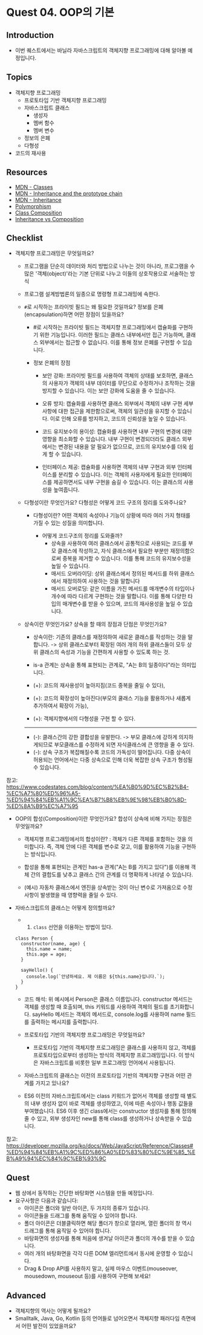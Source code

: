 # Quest 04. OOP의 기본

## Introduction
* 이번 퀘스트에서는 바닐라 자바스크립트의 객체지향 프로그래밍에 대해 알아볼 예정입니다.

## Topics
* 객체지향 프로그래밍
  * 프로토타입 기반 객체지향 프로그래밍
  * 자바스크립트 클래스
    * 생성자
    * 멤버 함수
    * 멤버 변수
  * 정보의 은폐
  * 다형성
* 코드의 재사용

## Resources
* [MDN - Classes](https://developer.mozilla.org/ko/docs/Web/JavaScript/Reference/Classes)
* [MDN - Inheritance and the prototype chain](https://developer.mozilla.org/ko/docs/Web/JavaScript/Inheritance_and_the_prototype_chain)
* [MDN - Inheritance](https://developer.mozilla.org/ko/docs/Learn/JavaScript/Objects/Inheritance)
* [Polymorphism](https://medium.com/@viktor.kukurba/object-oriented-programming-in-javascript-3-polymorphism-fb564c9f1ce8)
* [Class Composition](https://alligator.io/js/class-composition/)
* [Inheritance vs Composition](https://woowacourse.github.io/javable/post/2020-05-18-inheritance-vs-composition/)

## Checklist
* 객체지향 프로그래밍은 무엇일까요?
  * 프로그램을 단순히 데이터와 처리 방법으로 나누는 것이 아니라, 프로그램을 수많은 '객체(object)'라는 기본 단위로 나누고 이들의 상호작용으로 서술하는 방식
  * 프로그램 설계방법론의 일종으로 명령형 프로그래밍에 속한다. 

  * `#`로 시작하는 프라이빗 필드는 왜 필요한 것일까요? 정보를 은폐(encapsulation)하면 어떤 장점이 있을까요?
    * #로 시작하는 프라이빗 필드는 객체지향 프로그래밍에서 캡슐화를 구현하기 위한 기능입니다. 
    이러한 필드는 클래스 내부에서만 접근 가능하며, 클래스 외부에서는 접근할 수 없습니다. 
    이를 통해 정보 은폐를 구현할 수 있습니다.

    * 정보 은폐의 장점
      * 보안 강화: 프라이빗 필드를 사용하여 객체의 상태를 보호하면, 
      클래스의 사용자가 객체의 내부 데이터를 무단으로 수정하거나 조작하는 것을 방지할 수 있습니다. 
      이는 보안 강화에 도움을 줄 수 있습니다.

      * 오류 방지: 캡슐화를 사용하면 클래스 외부에서 객체의 내부 구현 세부사항에 대한 접근을 제한함으로써, 
      객체의 일관성을 유지할 수 있습니다. 이로 인해 오류를 방지하고, 코드의 신뢰성을 높일 수 있습니다.

      * 코드 유지보수의 용이성: 캡슐화를 사용하면 내부 구현의 변경에 대한 영향을 최소화할 수 있습니다. 
      내부 구현이 변경되더라도 클래스 외부에서는 변경된 내용을 알 필요가 없으므로, 코드의 유지보수를 더욱 쉽게 할 수 있습니다.

      * 인터페이스 제공: 캡슐화를 사용하면 객체의 내부 구현과 외부 인터페이스를 분리할 수 있습니다. 
      이는 객체의 사용자에게 필요한 인터페이스를 제공하면서도 내부 구현을 숨길 수 있습니다. 
      이는 클래스의 사용성을 높여줍니다.

  * 다형성이란 무엇인가요? 다형성은 어떻게 코드 구조의 정리를 도와주나요?

    * 다형성이란? 어떤 객체의 속성이나 기능이 상황에 따라 여러 가지 형태를 가질 수 있는 성질을 의미합니다.
      
      * 어떻게 코드구조의 정리를 도와줄까?
        * 상속을 사용하여 여러 클래스에서 공통적으로 사용되는 코드를 부모 클래스에 작성하고, 
        자식 클래스에서 필요한 부분만 재정의함으로써 중복을 제거할 수 있습니다. 
        이를 통해 코드의 유지보수성을 높일 수 있습니다.
        * 매서드 오버라이딩: 상위 클래스에서 정의된 메서드를 하위 클래스에서 재정의하여 사용하는 것을 말합니다
        * 매서드 오버로딩: 같은 이름을 가진 메서드를 매개변수의 타입이나 개수에 따라 다르게 구현하는 것을 말합니다. 
        이를 통해 다양한 타입의 매개변수를 받을 수 있으며, 코드의 재사용성을 높일 수 있습니다.


  * 상속이란 무엇인가요? 상속을 할 때의 장점과 단점은 무엇인가요?

    * 상속이란: 기존의 클래스를 재정의하여 새로운 클래스를 작성하는 것을 말합니다.
    -> 상위 클래스로부터 확장된 여러 개의 하위 클래스들이 모두 상위 클래스의 속성과 기능을 간편하게 사용할 수 있도록 하는 것.
    * is-a 관계는 상속을 통해 표현되는 관계로, "A는 B의 일종이다"라는 의미입니다.

    * (+): 코드의 재사용성이 높아지짐(코드 중복을 줄일 수 있다), 
    * (+): 코드의 확장성이 높아진다(부모의 쿨래스 기능을 활용하거나 새롭게 추가하여서 확장이 가능), 
    * (+): 객체지향에서의 다형성을 구현 할 수 있다. 
    ---
    * (-): 클래스간의 강한 결합성을 유발한다. -> 부모 클래스에 강하게 의지하게되므로 부모클래스를 수정하게 되면 자식클래스에 큰 영향을 줄 수 있다. 
    * (-): 상속 구조가 복잡해질수록 코드의 가독성이 떨어집니다. 다중 상속이 허용되는 언어에서는 다중 상속으로 인해 더욱 복잡한 상속 구조가 형성될 수 있습니다. 

 참고: https://www.codestates.com/blog/content/%EA%B0%9D%EC%B2%B4-%EC%A7%80%ED%96%A5-%ED%94%84%EB%A1%9C%EA%B7%B8%EB%9E%98%EB%B0%8D-%ED%8A%B9%EC%A7%95


  * OOP의 합성(Composition)이란 무엇인가요? 합성이 상속에 비해 가지는 장점은 무엇일까요?
    * 객체지행 프로그래밍에서의 합성이란? : 
    객체가 다른 객체를 포함하는 것을 의미합니다. 즉, 객체 안에 다른 객체를 변수로 갖고, 이를 활용하여 기능을 구현하는 방식입니다.

    * 합성을 통해 표현되는 관계인 has-a 관계("A는 B를 가지고 있다")를 이용해 객체 간의 결합도를 낮추고 클래스 간의 관계를 더 명확하게 나타낼 수 있습니다.
     * (예시) 자동차 클래스에서 엔진을 상속받는 것이 아닌 변수로 가져옴으로 수정사항이 발생했을 때 영향력을 줄일 수 있다.

* 자바스크립트의 클래스는 어떻게 정의할까요?
  * 1.  `class` 선언을 이용하는 방법이 있다.
  
  ``` 
  class Person {
    constructor(name, age) {
      this.name = name;
      this.age = age;
    }
  
    sayHello() {
      console.log(`안녕하세요. 제 이름은 ${this.name}입니다.`);
    }
  }
  
  ```
  * 코드 해석: 위 예시에서 Person은 클래스 이름입니다. 
  constructor 메서드는 객체를 생성할 때 호출되며, this 키워드를 사용하여 객체의 필드를 초기화합니다.
  sayHello 메서드는 객체의 메서드로, console.log를 사용하여 name 필드를 출력하는 메시지를 출력합니다.


  * 프로토타입 기반의 객체지향 프로그래밍은 무엇일까요?
    
    * 프로토타입 기반의 객체지향 프로그래밍은 클래스를 사용하지 않고, 객체를 프로토타입으로부터 생성하는 방식의 객체지향 프로그래밍입니다.
    이 방식은 자바스크립트를 비롯한 일부 프로그래밍 언어에서 사용됩니다.


  * 자바스크립트의 클래스는 이전의 프로토타입 기반의 객체지향 구현과 어떤 관계를 가지고 있나요?
   *  ES6 이전의 자바스크립트에서는 class 키워드가 없어서 객체를 생성할 때 별도의 내부 생성자 없이 바로 객체를 생성하였고, 이에 따른 속성이나 행동 값들을 부여했습니다.
      ES6 이후 생긴 class에서는 constructor 생성자를 통해 정의해줄 수 있고, 외부 생성자인 new를 통해 class를 생성하거나 상속받을 수 있습니다.

참고: https://developer.mozilla.org/ko/docs/Web/JavaScript/Reference/Classes#%ED%94%84%EB%A1%9C%ED%86%A0%ED%83%80%EC%9E%85_%EB%A9%94%EC%84%9C%EB%93%9C

## Quest
* 웹 상에서 동작하는 간단한 바탕화면 시스템을 만들 예정입니다.
* 요구사항은 다음과 같습니다:
  * 아이콘은 폴더와 일반 아이콘, 두 가지의 종류가 있습니다.
  * 아이콘들을 드래그를 통해 움직일 수 있어야 합니다.
  * 폴더 아이콘은 더블클릭하면 해당 폴더가 창으로 열리며, 열린 폴더의 창 역시 드래그를 통해 움직일 수 있어야 합니다.
  * 바탕화면의 생성자를 통해 처음에 생겨날 아이콘과 폴더의 개수를 받을 수 있습니다.
  * 여러 개의 바탕화면을 각각 다른 DOM 엘리먼트에서 동시에 운영할 수 있습니다.
  * Drag & Drop API를 사용하지 말고, 실제 마우스 이벤트(mouseover, mousedown, mouseout 등)를 사용하여 구현해 보세요!

## Advanced
* 객체지향의 역사는 어떻게 될까요?
* Smalltalk, Java, Go, Kotlin 등의 언어들로 넘어오면서 객체지향 패러다임 측면에서 어떤 발전이 있었을까요?
